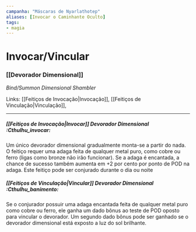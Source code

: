 ```yaml
---
campanha: "Máscaras de Nyarlathotep"
aliases: [Invocar o Caminhante Oculto]
tags: 
- magia
---
```


# Invocar/Vincular
### [[Devorador Dimensional]]
_Bind/Summon Dimensional Shambler_

Links: [[Feitiços de Invocação|Invocação]], [[Feitiços de Vinculação|Vinculação]],

---
##### [[Feitiços de Invocação|Invocar]] Devorador Dimensional :Cthulhu_invocar:
Um único devorador dimensional gradualmente monta-se a partir do nada. O feitiço requer uma adaga feita de qualquer metal puro, como cobre ou ferro (ligas como bronze não irão funcionar). Se a adaga é encantada, a chance de sucesso também aumenta em +2 por cento por ponto de POD na adaga. Este feitiço pode ser conjurado durante o dia ou noite

##### [[Feitiços de Vinculação|Vincular]] Devorador Dimensional :Cthulhu_banimento:
Se o conjurador possuir uma adaga encantada feita de qualquer metal puro como cobre ou ferro, ele ganha um dado bônus ao teste de POD oposto para vincular o devorador. Um segundo dado bônus pode ser ganhado se o devorador dimensional está exposto a luz do sol brilhante.
